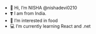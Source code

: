 - 👋 Hi, I’m NISHA @nishadevi0210
- ❣️ I am from India.
- 🍔 I’m interested in food
- 💻 I’m currently learning React and .net
